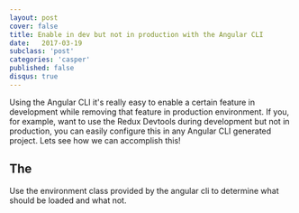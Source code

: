 ```yaml
---
layout: post
cover: false
title: Enable in dev but not in production with the Angular CLI
date:   2017-03-19
subclass: 'post'
categories: 'casper'
published: false
disqus: true
---
```

Using the Angular CLI it's really easy to enable a certain feature in development while removing that feature in production environment. If you, for example, want to use the Redux Devtools during development but not in production, you can easily configure this in any Angular CLI generated project.
Lets see how we can accomplish this!

## The

Use the environment class provided by the angular cli to determine what should be loaded and what not.


